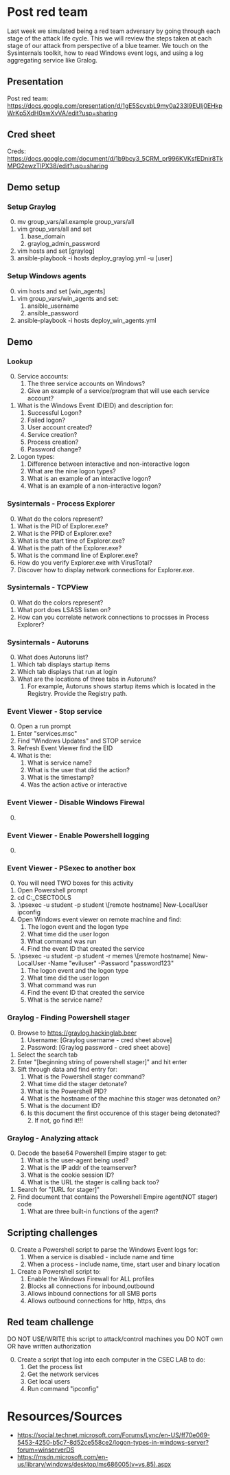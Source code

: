 # Post red team
Last week we simulated being a red team adversary by going through each stage of the attack life cycle. This we will review the steps taken at each stage of our attack from perspective of a blue teamer. We touch on the Sysinternals toolkit, how to read Windows event logs, and using a log aggregating service like Gralog.

## Presentation
Post red team: https://docs.google.com/presentation/d/1gE5ScvxbL9my0a233l9EUIj0EHkpWrKp5XdH0swXvVA/edit?usp=sharing 

## Cred sheet
Creds: https://docs.google.com/document/d/1b9bcy3_5CRM_pr996KVKsfEDnir8TkMPG2ewzTlPX38/edit?usp=sharing

## Demo setup
### Setup Graylog
0. mv group_vars/all.example group_vars/all
0. vim group_vars/all and set
    1. base_domain
    1. graylog_admin_password
0. vim hosts and set [graylog]
0. ansible-playbook -i hosts deploy_graylog.yml -u [user]

### Setup Windows agents
0. vim hosts and set [win_agents]
0. vim group_vars/win_agents and set:
    1. ansible_username
    1. ansible_password
0. ansible-playbook -i hosts deploy_win_agents.yml

## Demo
### Lookup 
0. Service accounts:
    1. The three service accounts on Windows?
    1. Give an example of a service/program that will use each service account?
0. What is the Windows Event ID(EID) and description for:
    1. Successful Logon?
    1. Failed logon? 
    1. User account created?
    1. Service creation?
    1. Process creation?
    1. Password change?
0. Logon types:
    1. Difference between interactive and non-interactive logon
    1. What are the nine logon types?
    1. What is an example of an interactive logon?
    1. What is an example of a non-interactive logon?

### Sysinternals - Process Explorer
0. What do the colors represent?
0. What is the PID of Explorer.exe?
0. What is the PPID of Explorer.exe?
0. What is the start time of Explorer.exe?
0. What is the path of the Explorer.exe?
0. What is the command line of Explorer.exe?
0. How do you verify Explorer.exe with VirusTotal?
0. Discover how to display network connections for Explorer.exe.

### Sysinternals - TCPView
0. What do the colors represent?
0. What port does LSASS listen on?
0. How can you correlate network connections to procsses in Process Explorer?

### Sysinternals - Autoruns
0. What does Autoruns list?
0. Which tab displays startup items
0. Which tab displays that run at login 
0. What are the locations of three tabs in Autoruns?
    1. For example, Autoruns shows startup items which is located in the Registry. Provide the Registry path.

### Event Viewer - Stop service
0. Open a run prompt
0. Enter "services.msc"
0. Find "Windows Updates" and STOP service
0. Refresh Event Viewer find the EID
0. What is the:
    1. What is service name?
    1. What is the user that did the action?
    1. What is the timestamp?
    1. Was the action active or interactive

### Event Viewer -  Disable Windows Firewal
0. 

### Event Viewer - Enable Powershell logging
0. 

### Event Viewer -  PSexec to another box
0. You will need TWO boxes for this activity
0. Open Powershell prompt
0. cd C:\_CSECTOOLS
0. .\psexec -u student -p student \\[remote hostname] New-LocalUser ipconfig
0. Open Windows event viewer on remote machine and find:
    1. The logon event and the logon type
    1. What time did the user logon
    1. What command was run
    1. Find the event ID that created the service
0. .\psexec -u student -p student -r memes \\[remote hostname] New-LocalUser -Name "eviluser" -Password "password123"
    1. The logon event and the logon type
    1. What time did the user logon
    1. What command was run
    1. Find the event ID that created the service
    1. What is the service name?

### Graylog - Finding Powershell stager
0. Browse to https://graylog.hackinglab.beer
    1. Username: [Graylog username - cred sheet above] 
    1. Password: [Graylog password - cred sheet above]
0. Select the search tab
0. Enter "[beginning string of powershell stager]" and hit enter
0. Sift through data and find entry for:
    1. What is the Powershell stager command?
    1. What time did the stager detonate?
    1. What is the Powershell PID?
    1. What is the hostname of the machine this stager was detonated on?
    1. What is the document ID?
    1. Is this document the first occurence of this stager being detonated?
        2. If not, go find it!!! 
        
### Graylog - Analyzing attack            
0. Decode the base64 Powershell Empire stager to get:
    1. What is the user-agent being used?
    1. What is the IP addr of the teamserver?
    1. What is the cookie session ID?
    1. What is the URL the stager is calling back too?
0. Search for "[URL for stager]"
0. Find document that contains the Powershell Empire agent(NOT stager) code
    1. What are three built-in functions of the agent?

## Scripting challenges
0. Create a Powershell script to parse the Windows Event logs for:
    1. When a service is disabled - include name and time
    1. When a process - include name, time, start user and binary location
0. Create a Powershell script to:
    1. Enable the Windows Firewall for ALL profiles
    1. Blocks all connections for inbound,outbound
    1. Allows inbound connections for all SMB ports
    1. Allows outbound connections for http, https, dns

## Red team challenge
DO NOT USE/WRITE this script to attack/control machines you DO NOT own OR have written authorization

0. Create a script that log into each computer in the CSEC LAB to do:
    1. Get the process list
    1. Get the network services
    1. Get local users
    1. Run command "ipconfig"

# Resources/Sources
* https://social.technet.microsoft.com/Forums/Lync/en-US/ff70e069-5453-4250-b5c7-8d52ce558ce2/logon-types-in-windows-server?forum=winserverDS
* https://msdn.microsoft.com/en-us/library/windows/desktop/ms686005(v=vs.85).aspx